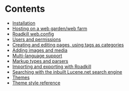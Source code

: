 # Contents

* [Installation]()
* [Hosting on a web garden/web farm]()
* [Roadkill web.config]()
* [Users and permissions]()
* [Creating and editing pages, using tags as categories]()
* [Adding images and media]()
* [Multi-language support]()
* [Markup types and parsers]()
* [Importing and exporting with Roadkill]()
* [Searching with the inbuilt Lucene.net search engine]()
* [Themes]()
* [Theme style reference]()